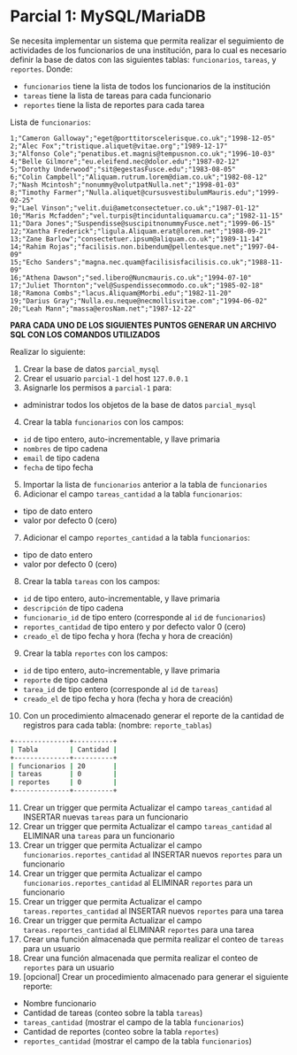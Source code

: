 # Parcial 1: MySQL/MariaDB

Se necesita implementar un sistema que permita realizar el seguimiento de actividades de los funcionarios de una institución, para lo cual es necesario definir la base de datos con las siguientes tablas: `funcionarios`, `tareas`, y `reportes`. Donde:

* `funcionarios` tiene la lista de todos los funcionarios de la institución
* `tareas` tiene la lista de tareas para cada funcionario
* `reportes` tiene la lista de reportes para cada tarea

Lista de `funcionarios`:

```csv
1;"Cameron Galloway";"eget@porttitorscelerisque.co.uk";"1998-12-05"
2;"Alec Fox";"tristique.aliquet@vitae.org";"1989-12-17"
3;"Alfonso Cole";"penatibus.et.magnis@tempusnon.co.uk";"1996-10-03"
4;"Belle Gilmore";"eu.eleifend.nec@dolor.edu";"1987-02-12"
5;"Dorothy Underwood";"sit@egestasFusce.edu";"1983-08-05"
6;"Colin Campbell";"Aliquam.rutrum.lorem@diam.co.uk";"1982-08-12"
7;"Nash Mcintosh";"nonummy@volutpatNulla.net";"1998-01-03"
8;"Timothy Farmer";"Nulla.aliquet@cursusvestibulumMauris.edu";"1999-02-25"
9;"Lael Vinson";"velit.dui@ametconsectetuer.co.uk";"1987-01-12"
10;"Maris Mcfadden";"vel.turpis@tinciduntaliquamarcu.ca";"1982-11-15"
11;"Dara Jones";"Suspendisse@suscipitnonummyFusce.net";"1999-06-15"
12;"Xantha Frederick";"ligula.Aliquam.erat@lorem.net";"1988-09-21"
13;"Zane Barlow";"consectetuer.ipsum@aliquam.co.uk";"1989-11-14"
14;"Rahim Rojas";"facilisis.non.bibendum@pellentesque.net";"1997-04-09"
15;"Echo Sanders";"magna.nec.quam@facilisisfacilisis.co.uk";"1988-11-09"
16;"Athena Dawson";"sed.libero@Nuncmauris.co.uk";"1994-07-10"
17;"Juliet Thornton";"vel@Suspendissecommodo.co.uk";"1985-02-18"
18;"Ramona Combs";"lacus.Aliquam@Morbi.edu";"1982-11-20"
19;"Darius Gray";"Nulla.eu.neque@necmollisvitae.com";"1994-06-02"
20;"Leah Mann";"massa@erosNam.net";"1987-12-22"
```

**PARA CADA UNO DE LOS SIGUIENTES PUNTOS GENERAR UN ARCHIVO SQL CON LOS COMANDOS UTILIZADOS**

Realizar lo siguiente:

1. Crear la base de datos `parcial_mysql`
2. Crear el usuario `parcial-1` del host `127.0.0.1`
3. Asignarle los permisos a `parcial-1` para:
  - administrar todos los objetos de la base de datos `parcial_mysql`
4. Crear la tabla `funcionarios` con los campos:
  - `id` de tipo entero, auto-incrementable, y llave primaria
  - `nombres` de tipo cadena
  - `email` de tipo cadena
  - `fecha` de tipo fecha
5. Importar la lista de `funcionarios` anterior a la tabla de `funcionarios`
6. Adicionar el campo `tareas_cantidad` a la tabla `funcionarios`:
  - tipo de dato entero
  - valor por defecto 0 (cero)
7. Adicionar el campo `reportes_cantidad` a la tabla `funcionarios`:
  - tipo de dato entero
  - valor por defecto 0 (cero)
8. Crear la tabla `tareas` con los campos:
  - `id` de tipo entero, auto-incrementable, y llave primaria
  - `descripción` de tipo cadena
  - `funcionario_id` de tipo entero (corresponde al `id` de `funcionarios`)
  - `reportes_cantidad` de tipo entero y por defecto valor 0 (cero)
  - `creado_el` de tipo fecha y hora (fecha y hora de creación)
9. Crear la tabla `reportes` con los campos:
  - `id` de tipo entero, auto-incrementable, y llave primaria
  - `reporte` de tipo cadena
  - `tarea_id` de tipo entero (corresponde al `id` de `tareas`)
  - `creado_el` de tipo fecha y hora (fecha y hora de creación)
10. Con un procedimiento almacenado generar el reporte de la cantidad de registros para cada tabla: (nombre: `reporte_tablas`)

```bash
+--------------+----------+
| Tabla        | Cantidad |
+--------------+----------+
| funcionarios | 20       |
| tareas       | 0        |
| reportes     | 0        |
+--------------+----------+
```

11. Crear un trigger que permita Actualizar el campo `tareas_cantidad` al INSERTAR nuevas `tareas` para un funcionario
12. Crear un trigger que permita Actualizar el campo `tareas_cantidad` al ELIMINAR una `tareas` para un funcionario
13. Crear un trigger que permita Actualizar el campo `funcionarios.reportes_cantidad` al INSERTAR nuevos `reportes` para un funcionario
13. Crear un trigger que permita Actualizar el campo `funcionarios.reportes_cantidad` al ELIMINAR `reportes` para un funcionario
13. Crear un trigger que permita Actualizar el campo `tareas.reportes_cantidad` al INSERTAR nuevos `reportes` para una tarea
14. Crear un trigger que permita Actualizar el campo `tareas.reportes_cantidad` al ELIMINAR `reportes` para una tarea
15. Crear una función almacenada que permita realizar el conteo de `tareas` para un usuario
16. Crear una función almacenada que permita realizar el conteo de `reportes` para un usuario
17. [opcional] Crear un procedimiento almacenado para generar el siguiente reporte:
  - Nombre funcionario
  - Cantidad de tareas (conteo sobre la tabla `tareas`)
  - `tareas_cantidad` (mostrar el campo de la tabla `funcionarios`)
  - Cantidad de reportes (conteo sobre la tabla `reportes`)
  - `reportes_cantidad` (mostrar el campo de la tabla `funcionarios`)
